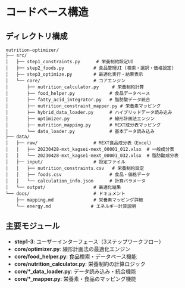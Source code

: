 # コードベース構造

## ディレクトリ構成
```
nutrition-optimizer/
├── src/
│   ├── step1_constraints.py      # 栄養制約設定UI
│   ├── step2_foods.py           # 食品管理UI (検索・選択・価格設定)
│   ├── step3_optimize.py        # 最適化実行・結果表示
│   └── core/                    # コアエンジン
│       ├── nutrition_calculator.py     # 栄養制約計算
│       ├── food_helper.py             # 食品データベース
│       ├── fatty_acid_integrator.py   # 脂肪酸データ統合
│       ├── nutrition_constraint_mapper.py # 栄養素マッピング
│       ├── hybrid_data_loader.py      # ハイブリッドデータ読み込み
│       ├── optimizer.py               # 線形計画法エンジン
│       ├── nutrition_mapping.py       # MEXT成分表マッピング
│       └── data_loader.py             # 基本データ読み込み
├── data/
│   ├── raw/                     # MEXT食品成分表（Excel）
│   │   ├── 20230428-mxt_kagsei-mext_00001_012.xlsx  # 一般成分表
│   │   └── 20230428-mxt_kagsei-mext_00001_032.xlsx  # 脂肪酸成分表
│   ├── input/                   # 設定ファイル
│   │   ├── nutrition_constraints.csv   # 栄養制約設定
│   │   ├── foods.csv                  # 食品・価格データ
│   │   └── calculation_info.json      # 計算パラメータ
│   └── output/                  # 最適化結果
└── docs/                        # ドキュメント
    ├── mapping.md               # 栄養素マッピング詳細
    └── energy.md               # エネルギー計算説明
```

## 主要モジュール
- **step1-3**: ユーザーインターフェース（3ステップワークフロー）
- **core/optimizer.py**: 線形計画法の最適化エンジン
- **core/food_helper.py**: 食品検索・データベース機能
- **core/nutrition_calculator.py**: 栄養制約の計算ロジック
- **core/*_data_loader.py**: データ読み込み・統合機能
- **core/*_mapper.py**: 栄養素・食品のマッピング機能